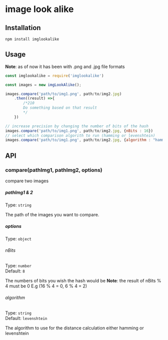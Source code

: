 # image look alike

## Installation 

```npm install imglookalike```
 
## Usage

**Note**: as of now it has been with .png and .jpg file formats

```js
const imglookalike = require('imglookalike')

const images = new imgLookAlike();

images.compare('path/to/img1.png', path/to/img2.jpg)
    .then((result) =>{
        /*210 
        Do something based on that result
        */
    })

// increase precision by changing the number of bits of the hash
images.compare('path/to/img1.png', path/to/img2.jpg, {nBits : 16})
// select which comparison algorith to run (hamming or levenshtein)
images.compare('path/to/img1.png', path/to/img2.jpg, {algorithm : "hamming"})
```
## API

### compare(pathImg1, pathImg2, options)

compare two images

##### pathImg1 & 2

Type: `string`

The path of the images you want to compare.

##### options

Type: `object`

###### nBits

Type: `number`<br>
Default: `8`

The numbers of bits you wish the hash would be
**Note**: the result of nBits % 4 must be 0 E.g (16 % 4 = 0, 6 % 4 = 2) 

###### algorithm

Type: `string`<br>
Default: `levenshtein`

The algorithm to use for the distance calculation either hamming or levenshtein
